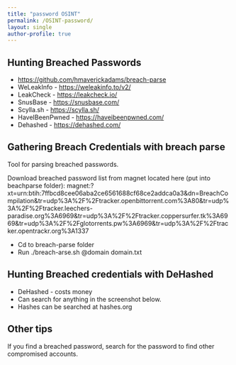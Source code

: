 ```yaml
---
title: "password OSINT"
permalink: /OSINT-password/
layout: single
author-profile: true
---
```


## Hunting Breached Passwords
- https://github.com/hmaverickadams/breach-parse
- WeLeakInfo - https://weleakinfo.to/v2/
- LeakCheck - https://leakcheck.io/
- SnusBase - https://snusbase.com/
- Scylla.sh - https://scylla.sh/
- HaveIBeenPwned - https://haveibeenpwned.com/
- Dehashed - https://dehashed.com/

## Gathering Breach Credentials with breach parse

Tool for parsing breached passwords.

Download breached password list from magnet located here (put into beachparse folder): magnet:?xt=urn:btih:7ffbcd8cee06aba2ce6561688cf68ce2addca0a3&dn=BreachCompilation&tr=udp%3A%2F%2Ftracker.openbittorrent.com%3A80&tr=udp%3A%2F%2Ftracker.leechers-paradise.org%3A6969&tr=udp%3A%2F%2Ftracker.coppersurfer.tk%3A6969&tr=udp%3A%2F%2Fglotorrents.pw%3A6969&tr=udp%3A%2F%2Ftracker.opentrackr.org%3A1337

- Cd to breach-parse folder
- Run      ./breach-arse.sh @domain domain.txt

## Hunting Breached credentials with DeHashed

- DeHashed - costs money
- Can search for anything in the screenshot below.
- Hashes can be searched at hashes.org

## Other tips

If you find a breached password, search for the password to find other compromised accounts.
